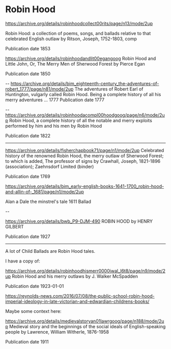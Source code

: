# Robin Hood

https://archive.org/details/robinhoodcollect00rits/page/n13/mode/2up

Robin Hood: a collection of poems, songs, and ballads relative to that celebrated English outlaw
by Ritson, Joseph, 1752-1803, comp

Publication date 1853


https://archive.org/details/robinhoodandlit00egangoog
Robin Hood and Little John, Or, The Merry Men of Sherwood Forest
by Pierce Egan

Publication date 1850


--
https://archive.org/details/bim_eighteenth-century_the-adventures-of-robert_1777/page/n81/mode/2up
The adventures of Robert Earl of Huntington, vulgarly called Robin Hood. Being a complete history of all his merry adventures ...  1777
Publication date 1777


--
https://archive.org/details/robinhoodacompl00hoodgoog/page/n6/mode/2up
Robin Hood, a complete history of all the notable and merry exploits performed by him and his men
by Robin Hood

Publication date 1822

---


https://archive.org/details/fisherchapbook71/page/n1/mode/2up
Celebrated history of the renowned Robin Hood, the merry outlaw of Sherwood Forest; to which is added, The professor of signs
by Crawhall, Joseph, 1821-1896 (association); Zaehnsdorf Limited (binder)

Publication date 1769

https://archive.org/details/bim_early-english-books-1641-1700_robin-hood-and-allin-of-_1681/page/n1/mode/2up

Alan a Dale the minstrel's tale 1611 Ballad


--

https://archive.org/details/bwb_P9-DJM-490
ROBIN HOOD
by HENRY GILBERT

Publication date 1927

---

A lot of Child Ballads are Robin Hood tales.


I have a copy of:

https://archive.org/details/robinhoodhismerr0000jwal_l6t8/page/n9/mode/2up
Robin Hood and his merry outlaws
by J. Walker McSpadden

Publication date 1923-01-01


https://reynolds-news.com/2016/07/08/the-public-school-robin-hood-imperial-ideology-in-late-victorian-and-edwardian-childrens-books/



Maybe some context here:

https://archive.org/details/medievalstoryan01lawrgoog/page/n188/mode/2up
Medieval story and the beginnings of the social ideals of English-speaking people
by Lawrence, William Witherle, 1876-1958

Publication date 1911